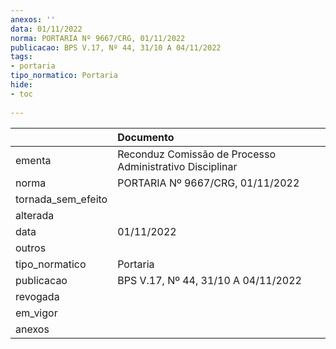 ```yaml
---
anexos: ''
data: 01/11/2022
norma: PORTARIA Nº 9667/CRG, 01/11/2022
publicacao: BPS V.17, Nº 44, 31/10 A 04/11/2022
tags:
- portaria
tipo_normatico: Portaria
hide: 
- toc 
 
---
```


|                    | Documento                                                |
|:-------------------|:---------------------------------------------------------|
| ementa             | Reconduz Comissão de Processo Administrativo Disciplinar |
| norma              | PORTARIA Nº 9667/CRG, 01/11/2022                         |
| tornada_sem_efeito |                                                          |
| alterada           |                                                          |
| data               | 01/11/2022                                               |
| outros             |                                                          |
| tipo_normatico     | Portaria                                                 |
| publicacao         | BPS V.17, Nº 44, 31/10 A 04/11/2022                      |
| revogada           |                                                          |
| em_vigor           |                                                          |
| anexos             |                                                          |